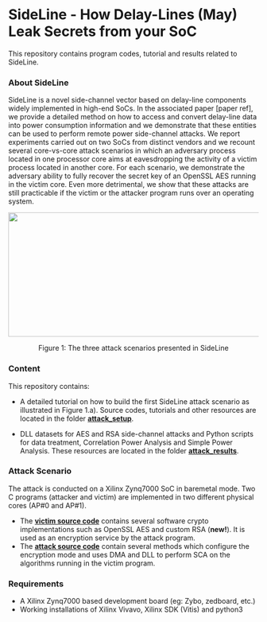# SideLine - How Delay-Lines (May) Leak Secrets from your SoC

This repository contains program codes, tutorial and results related to SideLine.

### About SideLine

SideLine is a novel side-channel vector based on delay-line components widely implemented in high-end SoCs. In the associated paper [paper ref], we provide a detailed method on how to access and convert delay-line data into power consumption information and we demonstrate that these entities can be used to perform remote power side-channel attacks. We report experiments carried out on two SoCs from distinct vendors and we recount several core-vs-core attack scenarios in which an adversary process located in one processor core aims at eavesdropping the activity of a victim process located in another core. For each scenario, we demonstrate the adversary ability to fully recover the secret key of an OpenSSL AES running in the victim core. Even more detrimental, we show that these attacks are still practicable if the victim or the attacker program runs over an operating system.

<p align="center">
<img src="https://user-images.githubusercontent.com/67143135/85726797-bac67600-b6f6-11ea-9162-8daf8975c3bd.png" width="700" height="250">
</p>
<p align="center"> Figure 1: The three attack scenarios presented in SideLine<p align="center">
  
### Content

This repository contains:
- A detailed tutorial on how to build the first SideLine attack scenario as illustrated in Figure 1.a). Source codes, tutorials and other resources are located in the folder [**attack_setup**](https://github.com/Remote-HWA/SideLine/tree/master/attack_setup).

- DLL datasets for AES and RSA side-channel attacks and Python scripts for data treatment, Correlation Power Analysis and Simple Power Analysis. These resources are located in the folder [**attack_results**](https://github.com/Remote-HWA/SideLine/tree/master/attack_results). 

### Attack Scenario 

The attack is conducted on a Xilinx Zynq7000 SoC in baremetal mode. Two C programs (attacker and victim) are implemented in two different physical cores (AP#0 and AP#1).
- The [**victim source code**](https://github.com/Remote-HWA/SideLine/tree/master/attack_setup/CPU1_victim) contains several software crypto implementations such as OpenSSL AES and custom RSA (**new!**). It is used as an encryption service by the attack program.
- The [**attack source code**](https://github.com/Remote-HWA/SideLine/tree/master/attack_setup/CPU0_attack) contain several methods which configure the encryption mode and uses DMA and DLL to perform SCA on the algorithms running in the victim program.

### Requirements

- A Xilinx Zynq7000 based development board (eg: Zybo, zedboard, etc.)
- Working installations of Xilinx Vivavo, Xilinx SDK (Vitis) and python3










